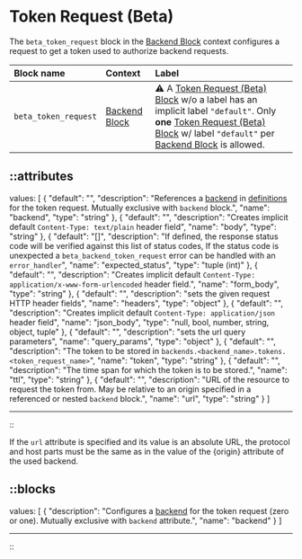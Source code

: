 # Token Request (Beta)

The `beta_token_request` block in the [Backend Block](/configuration/block/backend) context configures a request to get a token used to authorize backend requests.

| Block name            | Context                                       | Label                                                                                                                                                                                                                                                                                      |
|:----------------------|:----------------------------------------------|:-------------------------------------------------------------------------------------------------------------------------------------------------------------------------------------------------------------------------------------------------------------------------------------------|
| `beta_token_request`  | [Backend Block](/configuration/block/backend) | &#9888; A [Token Request (Beta) Block](/configuration/block/token_request) w/o a label has an implicit label `"default"`. Only **one** [Token Request (Beta) Block](/configuration/block/token_request) w/ label `"default"` per [Backend Block](/configuration/block/backend) is allowed. |
<!-- TODO: add available http methods -->

::attributes
---
values: [
  {
    "default": "",
    "description": "References a [backend](/configuration/block/backend) in [definitions](/configuration/block/definitions) for the token request. Mutually exclusive with `backend` block.",
    "name": "backend",
    "type": "string"
  },
  {
    "default": "",
    "description": "Creates implicit default `Content-Type: text/plain` header field",
    "name": "body",
    "type": "string"
  },
  {
    "default": "[]",
    "description": "If defined, the response status code will be verified against this list of status codes, If the status code is unexpected a `beta_backend_token_request` error can be handled with an `error_handler`",
    "name": "expected_status",
    "type": "tuple (int)"
  },
  {
    "default": "",
    "description": "Creates implicit default `Content-Type: application/x-www-form-urlencoded` header field.",
    "name": "form_body",
    "type": "string"
  },
  {
    "default": "",
    "description": "sets the given request HTTP header fields",
    "name": "headers",
    "type": "object"
  },
  {
    "default": "",
    "description": "Creates implicit default `Content-Type: application/json` header field",
    "name": "json_body",
    "type": "null, bool, number, string, object, tuple"
  },
  {
    "default": "",
    "description": "sets the url query parameters",
    "name": "query_params",
    "type": "object"
  },
  {
    "default": "",
    "description": "The token to be stored in `backends.<backend_name>.tokens.<token_request_name>`",
    "name": "token",
    "type": "string"
  },
  {
    "default": "",
    "description": "The time span for which the token is to be stored.",
    "name": "ttl",
    "type": "string"
  },
  {
    "default": "",
    "description": "URL of the resource to request the token from. May be relative to an origin specified in a referenced or nested `backend` block.",
    "name": "url",
    "type": "string"
  }
]

---
::

If the `url` attribute is specified and its value is an absolute URL, the protocol and host parts must be the same as in the value of the {origin} attribute of the used backend.

::blocks
---
values: [
  {
    "description": "Configures a [backend](/configuration/block/backend) for the token request (zero or one). Mutually exclusive with `backend` attribute.",
    "name": "backend"
  }
]

---
::

